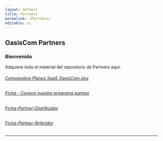 ```yaml
---
layout: default
title: Partners
permalink: /Partners/
editable: si
---
```


## OasisCom Partners
### Bienvenido

Adquiere todo el material del repositorio de Partners aquí:

###### [Comparativo Planes SaaS OasisCom.xlsx](http://docs.oasiscom.com/Partners/Comparativo-Planes-SaaS-OasisCom.xlsx)  
###### [Ficha - Conoce nuestro programa partner](http://docs.oasiscom.com/Partners/Conoce-nuestro-programa-partner.pdf)  
###### [Ficha-Partner-Distribuidor](http://docs.oasiscom.com/Partners/Ficha-Partner-Distribuidor.pdf)
 
###### [Ficha-Partner-Referidor](http://docs.oasiscom.com/Partners/Ficha-Partner-Referidor.pdf)

---------------------------------------------------------------




